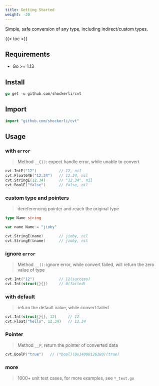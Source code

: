 ```yaml
---
title: Getting Started
weight: -20
---
```


Simple, safe conversion of any type, including indirect/custom types.

<!--more-->

{{< toc >}}

## Requirements
- Go >= 1.13


## Install
```go
go get -u github.com/shockerli/cvt
```

## Import
```go
import "github.com/shockerli/cvt"
```


## Usage

### with `error`

> Method `__E()`: expect handle error, while unable to convert

```go
cvt.IntE("12")          // 12, nil
cvt.Float64E("12.34")   // 12.34, nil
cvt.StringE(12.34)      // "12.34", nil
cvt.BoolE("false")      // false, nil
```

### custom type and pointers

> dereferencing pointer and reach the original type

```go
type Name string

var name Name = "jioby"

cvt.StringE(name)       // jioby, nil
cvt.StringE(&name)      // jioby, nil
```

### ignore `error`

> Method `__()`: ignore error, while convert failed, will return the zero value of type

```go
cvt.Int("12")           // 12(success)
cvt.Int(struct{}{})     // 0(failed)
```

### with default

> return the default value, while convert failed

```go
cvt.Int(struct{}{}, 12)     // 12
cvt.Float("hello", 12.34)   // 12.34
```

### Pointer
> Method `__P`, return the pointer of converted data

```go
cvt.BoolP("true")   // (*bool)(0x14000126180)(true)
```

### more

> 1000+ unit test cases, for more examples, see `*_test.go`

